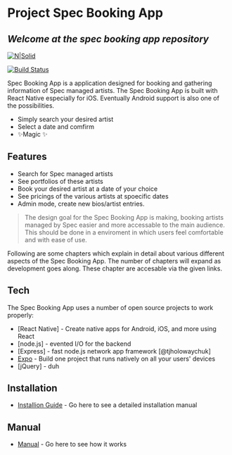# Project Spec Booking App
## _Welcome at the spec booking app repository_

[![N|Solid](https://m7bib.com/spec/wp-content/uploads/2019/05/spec.png)](https://nodesource.com/products/nsolid)

[![Build Status](https://travis-ci.org/joemccann/dillinger.svg?branch=master)](https://travis-ci.org/joemccann/dillinger)

Spec Booking App is a application designed for booking and gathering information of Spec managed artists. The Spec Booking App is built with React Native especially for iOS. Eventually Android support is also one of the possibilities.

- Simply search your desired artist
- Select a date and comfirm
- ✨Magic ✨

## Features

- Search for Spec managed artists
- See portfolios of these artists
- Book your desired artist at a date of your choice
- See pricings of the various artists at spoecific dates
- Admin mode, create new bios/artist entries.


> The design goal for the Spec Booking App
> is making, booking artists managed by Spec
> easier and more accessable to the main audience. 
> This should be done in a enviroment in which
> users feel comfortable and with ease of use.

Following are some chapters which explain in detail about various different
aspects of the Spec Booking App. The number of chapters will expand
as development goes along. These chapter are accesable via the given links.


## Tech

The Spec Booking App uses a number of open source projects to work properly:

- [React Native] - Create native apps for Android, iOS, and more using React
- [node.js] - evented I/O for the backend
- [Express] - fast node.js network app framework [@tjholowaychuk]
- [Expo](https://expo.dev) - Build one project that runs natively on all your users' devices
- [jQuery] - duh


## Installation

- [Installion Guide](https://xxx.xx) - Go here to see a detailed installation manual


## Manual

- [Manual](https://xxx.xx) - Go here to see how it works
